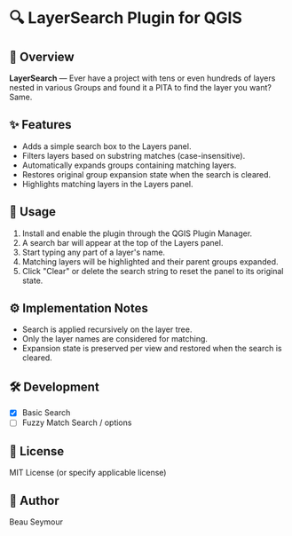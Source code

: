 # 🔍 LayerSearch Plugin for QGIS

## 📄 Overview
**LayerSearch** — Ever have a project with tens or even hundreds of layers nested in various Groups and found it a PITA to find the layer you want? Same.

## ✨ Features
- Adds a simple search box to the Layers panel.
- Filters layers based on substring matches (case-insensitive).
- Automatically expands groups containing matching layers.
- Restores original group expansion state when the search is cleared.
- Highlights matching layers in the Layers panel.

## 🧭 Usage
1. Install and enable the plugin through the QGIS Plugin Manager.
2. A search bar will appear at the top of the Layers panel.
3. Start typing any part of a layer's name.
4. Matching layers will be highlighted and their parent groups expanded.
5. Click "Clear" or delete the search string to reset the panel to its original state.

## ⚙️ Implementation Notes
- Search is applied recursively on the layer tree.
- Only the layer names are considered for matching.
- Expansion state is preserved per view and restored when the search is cleared.

## 🛠️ Development
- [x] Basic Search  
- [ ] Fuzzy Match Search / options

## 📜 License
MIT License (or specify applicable license)

## 👤 Author
Beau Seymour
